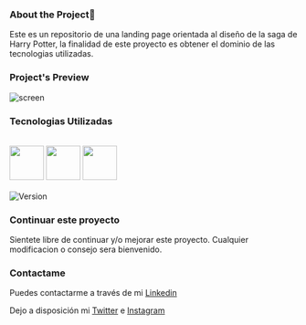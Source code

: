 <h3 font-family="Hiragino Sans GB">About the Project🧪</h3>
<p>Este es un repositorio de una landing page orientada al diseño de la saga de Harry Potter, la finalidad de este proyecto es obtener el dominio de las tecnologias utilizadas.
</p>

<h3 font-family="Hiragino Sans GB">Project's Preview </h3>
<img src="https://i.ibb.co/6sJbGJm/screen.png" alt="screen" border="0">

<h3 font-family="Hiragino Sans GB">Tecnologias Utilizadas</h3>
<br>
<a href="https://github.com/MauroIbarra123" target="_blank"><img src="https://cdn-icons-png.flaticon.com/512/919/919827.png" width="60" height="60"/></a>   <a href="https://github.com/MauroIbarra123" target="_blank"><img src="https://cdn-icons-png.flaticon.com/512/5968/5968242.png" width="60" height="60"/></a>  <a href="https://github.com/MauroIbarra123" target="_blank"><img src="https://cdn-icons-png.flaticon.com/512/5968/5968292.png" width="60" height="60"/></a> 
<br>
<br>
<img src="https://img.shields.io/github/v/tag/MauroIbarra123/Harry-Potter-Store?style=plastic" alt="Version">
<h3 font-family="Hiragino Sans GB">Continuar este proyecto</h3>
<p>Sientete libre de continuar y/o mejorar este proyecto. Cualquier modificacion o consejo sera bienvenido.
</p>
<h3 font-family="Hiragino Sans GB">Contactame</h3>
<p>Puedes contactarme a través de mi <a href="http://https://www.linkedin.com/in/mauro-ibarra-665323203/">Linkedin</a></p>
<p>Dejo a disposición mi <a href="https://twitter.com/mauritoibarra29">Twitter</a> e <a href="https://www.instagram.com/mauritoibarra/?hl=es-la">Instagram</a></p>
